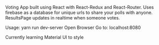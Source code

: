 Voting App built using React with React-Redux and React-Router.
Uses firebase as a database for unique urls to share your polls with anyone.
ResultsPage updates in realtime when someone votes.

Usage:
    yarn run dev-server
    Open Browser
    Go to: localhost:8080

Currently learning Material UI to style
